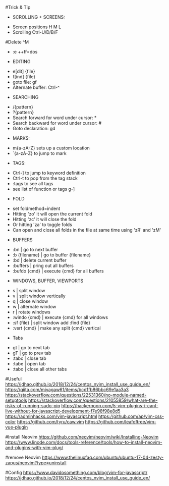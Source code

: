 #Trick & Tip
* SCROLLING + SCREENS:
- Screen positions H M L
- Scrolling Ctrl-U/D/B/F

#Delete ^M
- :e ++ff=dos

* EDITING
- e[dit] {file}
- f[ind] {file}
- goto file: gf
- Alternate buffer: Ctrl-^

* SEARCHING
- /{pattern}
- ?{pattern}
- Search forward for word under cursor: *
- Search backward for word under cursor: #
- Goto declaration: gd

* MARKS:
- m{a-zA-Z} sets up a custom location
- \`{a-zA-Z} to jump to mark

* TAGS:
- Ctrl-] to jump to keyword definition
- Ctrl-t to pop from the tag stack
- :tags to see all tags
- see list of function or tags g-] 

* FOLD
- set foldmethod=indent
- Hitting 'zo' it will open the current fold
- Hitting 'zc' it will close the fold
- Or hitting 'za' to toggle folds
- Can open and close all folds in the file at same time using 'zR' and 'zM'

* BUFFERS
- :bn |  go to next buffer 
- :b {filename}  | go to buffer {filename} 
- :bd  | delete current buffer 
- :buffers  | pring out all buffers
- :bufdo {cmd}  | execute {cmd} for all buffers

* WINDOWS, BUFFER, VIEWPORTS
- <Ctrl-w> s | split window
- <Ctrl-w> v | split window vertically
- <Ctrl-w> q | close window
- <Ctrl-w> w | alternate window
- <Ctrl-w> r | rotate windows
- :windo {cmd} | execute {cmd} for all windows
- :sf {file} | split window add :find {file}
- :vert {cmd} | make any split {cmd} vertical

* Tabs
- gt | go to next tab
- gT | go to prev tab
- :tabc | close tab
- :tabe | open tab
- :tabo | close all other tabs

#Useful
https://jdhao.github.io/2018/12/24/centos_nvim_install_use_guide_en/
https://qiita.com/miyagaw61/items/bcd1fb86bbc69e1aa3a3
https://stackoverflow.com/questions/22531360/no-module-named-setuptools
https://stackoverflow.com/questions/21055859/what-are-the-risks-of-running-sudo-pip
https://hackernoon.com/5-vim-plugins-i-cant-live-without-for-javascript-development-f7e98f98e8d5
https://adminhacks.com/vim-javascript.html
https://github.com/ap/vim-css-color
https://github.com/tyru/caw.vim
https://github.com/leafoftree/vim-vue-plugin

#Install Neovim
https://github.com/neovim/neovim/wiki/Installing-Neovim
https://www.linode.com/docs/tools-reference/tools/how-to-install-neovim-and-plugins-with-vim-plug/

#remove Neovim
https://www.thelinuxfaq.com/ubuntu/ubuntu-17-04-zesty-zapus/neovim?type=uninstall

#Config
https://www.davidosomething.com/blog/vim-for-javascript/
https://jdhao.github.io/2018/12/24/centos_nvim_install_use_guide_en/
